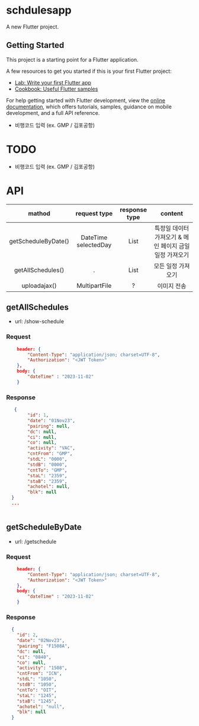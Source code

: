 # schdulesapp

A new Flutter project.

## Getting Started

This project is a starting point for a Flutter application.

A few resources to get you started if this is your first Flutter project:

- [Lab: Write your first Flutter app](https://docs.flutter.dev/get-started/codelab)
- [Cookbook: Useful Flutter samples](https://docs.flutter.dev/cookbook)

For help getting started with Flutter development, view the
[online documentation](https://docs.flutter.dev/), which offers tutorials,
samples, guidance on mobile development, and a full API reference.

- 비행코드 입력 (ex. GMP / 김포공항)

# TODO
- 비행코드 입력 (ex. GMP / 김포공항)

# API 
|mathod| request type | response type | content |
|:--:|:---:|:---:|:---:|
| getScheduleByDate() | DateTime selectedDay | List<ScheduleModel> | 특정일 데이터 가져오기 & 메인 페이지 금일 일정 가져오기 |
| getAllSchedules() | . | List<ScheduleModel> | 모든 일정 가져오기 |
| uploadajax() | MultipartFile | ? | 이미지 전송 |
## getAllSchedules
- url: /show-schedule
### Request
``` json
    header: {
        "Content-Type": "application/json; charset=UTF-8",
        "Authorization": "<JWT Token>"
    },
    body: {
        "dateTime" : "2023-11-02"
    }
```
### Response

``` json
   {
        "id": 1,
        "date": "01Nov23",
        "pairing": null,
        "dc": null,
        "ci": null,
        "co": null,
        "activity": "VAC",
        "cntFrom": "GMP",
        "stdL": "0000",
        "stdB": "0000",
        "cntTo": "GMP",
        "staL": "2359",
        "staB": "2359",
        "achotel": null,
        "blk": null
  }
  ...
  
```


## getScheduleByDate
- url: /getschedule
### Request
``` json
    header: {
        "Content-Type": "application/json; charset=UTF-8",
        "Authorization": "<JWT Token>"
    },
    body: {
        "dateTime" : "2023-11-02"
    }
```

### Response
``` json
  {
    "id": 2,
    "date": "02Nov23",
    "pairing": "F1508A",
    "dc": null,
    "ci": "0840",
    "co": null,
    "activity": "1508",
    "cntFrom": "ICN",
    "stdL": "1050",
    "stdB": "1050",
    "cntTo": "OIT",
    "staL": "1245",
    "staB": "1245",
    "achotel": "null",
    "blk": null
  }
```

